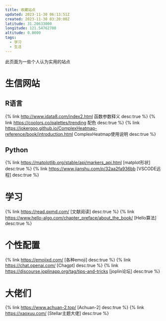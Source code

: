 ```yaml
---
title: 收藏站点
updated: 2023-11-30 06:13:51Z
created: 2023-11-30 03:20:00Z
latitude: 31.20633000
longitude: 121.54762700
altitude: 0.0000
tags:
  - 学习
  - 生活
---
```


此页面为一些个人认为实用的站点
# 生信网站
## R语言
{% link http://www.idata8.com/index2.html 函数参数释义 desc:true %} {% link https://coolors.co/palettes/trending 配色 desc:true %} {% link https://jokergoo.github.io/ComplexHeatmap-reference/book/introduction.html ComplexHeatmap使用说明 desc:true %}

## Python
{% link https://matplotlib.org/stable/api/markers_api.html [matplot形状] desc:true %} {% link https://www.jianshu.com/p/32aa2fa936bb [VSCODE远程] desc:true %}
# 学习
{% link https://read.qxmd.com/ [文献阅读] desc:true %} {% link https://www.hello-algo.com/chapter_preface/about_the_book/ [Hello算法] desc:true %}
# 个性配置
{% link https://emojixd.com/ [各种emoji] desc:true %} {% link https://chat.openai.com/ [Chagpt] desc:true %} {% link https://discourse.joplinapp.org/tag/tips-and-tricks [joplin论坛] desc:true %}
# 大佬们
{% link https://www.achuan-2.top/ [Achuan-2] desc:true %} {% link https://xaoxuu.com/ [Stellar主题大佬] desc:true %}